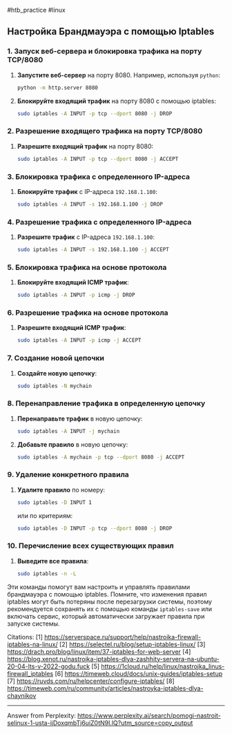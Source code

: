 #htb_practiсe #linux 

## Настройка Брандмауэра с помощью Iptables

### 1. Запуск веб-сервера и блокировка трафика на порту TCP/8080

1. **Запустите веб-сервер** на порту 8080. Например, используя `python`:
   ```bash
   python -m http.server 8080
   ```

2. **Блокируйте входящий трафик** на порту 8080 с помощью iptables:
   ```bash
   sudo iptables -A INPUT -p tcp --dport 8080 -j DROP
   ```

### 2. Разрешение входящего трафика на порту TCP/8080

1. **Разрешите входящий трафик** на порту 8080:
   ```bash
   sudo iptables -A INPUT -p tcp --dport 8080 -j ACCEPT
   ```

### 3. Блокировка трафика с определенного IP-адреса

1. **Блокируйте трафик** с IP-адреса `192.168.1.100`:
   ```bash
   sudo iptables -A INPUT -s 192.168.1.100 -j DROP
   ```

### 4. Разрешение трафика с определенного IP-адреса

1. **Разрешите трафик** с IP-адреса `192.168.1.100`:
   ```bash
   sudo iptables -A INPUT -s 192.168.1.100 -j ACCEPT
   ```

### 5. Блокировка трафика на основе протокола

1. **Блокируйте входящий ICMP трафик**:
   ```bash
   sudo iptables -A INPUT -p icmp -j DROP
   ```

### 6. Разрешение трафика на основе протокола

1. **Разрешите входящий ICMP трафик**:
   ```bash
   sudo iptables -A INPUT -p icmp -j ACCEPT
   ```

### 7. Создание новой цепочки

1. **Создайте новую цепочку**:
   ```bash
   sudo iptables -N mychain
   ```

### 8. Перенаправление трафика в определенную цепочку

1. **Перенаправьте трафик** в новую цепочку:
   ```bash
   sudo iptables -A INPUT -j mychain
   ```

2. **Добавьте правило** в новую цепочку:
   ```bash
   sudo iptables -A mychain -p tcp --dport 8080 -j ACCEPT
   ```

### 9. Удаление конкретного правила

1. **Удалите правило** по номеру:
   ```bash
   sudo iptables -D INPUT 1
   ```

   или по критериям:
   ```bash
   sudo iptables -D INPUT -p tcp --dport 8080 -j DROP
   ```

### 10. Перечисление всех существующих правил

1. **Выведите все правила**:
   ```bash
   sudo iptables -n -L
   ```

Эти команды помогут вам настроить и управлять правилами брандмауэра с помощью iptables. Помните, что изменения правил iptables могут быть потеряны после перезагрузки системы, поэтому рекомендуется сохранять их с помощью команды `iptables-save` или включать сервис, который автоматически загружает правила при запуске системы.

Citations:
[1] https://serverspace.ru/support/help/nastroika-firewall-iptables-na-linux/
[2] https://selectel.ru/blog/setup-iptables-linux/
[3] https://drach.pro/blog/linux/item/37-iptables-for-web-server
[4] https://blog.xenot.ru/nastrojka-iptables-dlya-zashhity-servera-na-ubuntu-20-04-lts-v-2022-godu.fuck
[5] https://1cloud.ru/help/linux/nastrojka_linus-firewall_iptables
[6] https://timeweb.cloud/docs/unix-guides/iptables-setup
[7] https://ruvds.com/ru/helpcenter/configure-iptables/
[8] https://timeweb.com/ru/community/articles/nastroyka-iptables-dlya-chaynikov

---
Answer from Perplexity: https://www.perplexity.ai/search/pomogi-nastroit-selinux-1-usta-ijDoxqmbTj6uiZ0tN9I.lQ?utm_source=copy_output